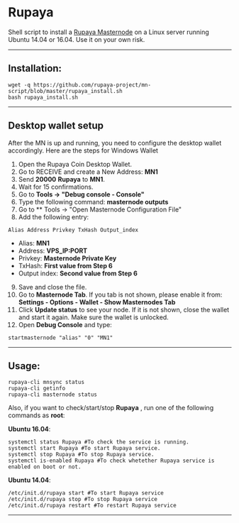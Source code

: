 # Rupaya
Shell script to install a [Rupaya Masternode](http://www.rupx.io/) on a Linux server running Ubuntu 14.04 or 16.04. Use it on your own risk.

***
## Installation:
```
wget -q https://github.com/rupaya-project/mn-script/blob/master/rupaya_install.sh
bash rupaya_install.sh
```
***

## Desktop wallet setup

After the MN is up and running, you need to configure the desktop wallet accordingly. Here are the steps for Windows Wallet
1. Open the Rupaya Coin Desktop Wallet.
2. Go to RECEIVE and create a New Address: **MN1**
3. Send **20000** **Rupaya** to **MN1**.
4. Wait for 15 confirmations.
5. Go to **Tools -> "Debug console - Console"**
6. Type the following command: **masternode outputs**
7. Go to  ** Tools -> "Open Masternode Configuration File"
8. Add the following entry:
```
Alias Address Privkey TxHash Output_index
```
* Alias: **MN1**
* Address: **VPS_IP:PORT**
* Privkey: **Masternode Private Key**
* TxHash: **First value from Step 6**
* Output index:  **Second value from Step 6**
9. Save and close the file.
10. Go to **Masternode Tab**. If you tab is not shown, please enable it from: **Settings - Options - Wallet - Show Masternodes Tab**
11. Click **Update status** to see your node. If it is not shown, close the wallet and start it again. Make sure the wallet is unlocked.
12. Open **Debug Console** and type:
```
startmasternode "alias" "0" "MN1"
```
***

## Usage:
```
rupaya-cli mnsync status
rupaya-cli getinfo
rupaya-cli masternode status
```

Also, if you want to check/start/stop **Rupaya** , run one of the following commands as **root**:

**Ubuntu 16.04**:
```
systemctl status Rupaya #To check the service is running.
systemctl start Rupaya #To start Rupaya service.
systemctl stop Rupaya #To stop Rupaya service.
systemctl is-enabled Rupaya #To check whetether Rupaya service is enabled on boot or not.
```
**Ubuntu 14.04**:  
```
/etc/init.d/rupaya start #To start Rupaya service
/etc/init.d/rupaya stop #To stop Rupaya service
/etc/init.d/rupaya restart #To restart Rupaya service
```

***

